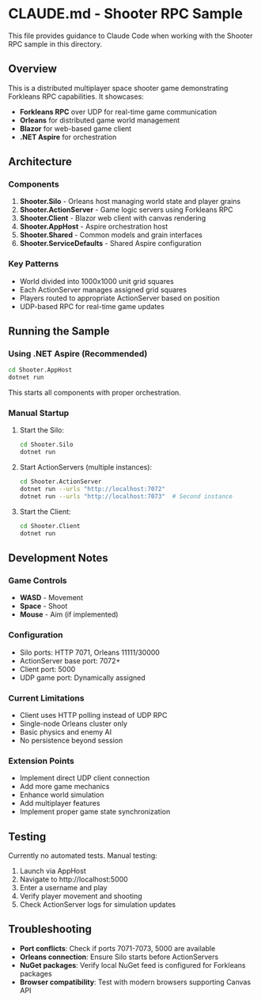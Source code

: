 # CLAUDE.md - Shooter RPC Sample

This file provides guidance to Claude Code when working with the Shooter RPC sample in this directory.

## Overview

This is a distributed multiplayer space shooter game demonstrating Forkleans RPC capabilities. It showcases:
- **Forkleans RPC** over UDP for real-time game communication
- **Orleans** for distributed game world management
- **Blazor** for web-based game client
- **.NET Aspire** for orchestration

## Architecture

### Components
1. **Shooter.Silo** - Orleans host managing world state and player grains
2. **Shooter.ActionServer** - Game logic servers using Forkleans RPC
3. **Shooter.Client** - Blazor web client with canvas rendering
4. **Shooter.AppHost** - Aspire orchestration host
5. **Shooter.Shared** - Common models and grain interfaces
6. **Shooter.ServiceDefaults** - Shared Aspire configuration

### Key Patterns
- World divided into 1000x1000 unit grid squares
- Each ActionServer manages assigned grid squares
- Players routed to appropriate ActionServer based on position
- UDP-based RPC for real-time game updates

## Running the Sample

### Using .NET Aspire (Recommended)
```bash
cd Shooter.AppHost
dotnet run
```
This starts all components with proper orchestration.

### Manual Startup
1. Start the Silo:
   ```bash
   cd Shooter.Silo
   dotnet run
   ```

2. Start ActionServers (multiple instances):
   ```bash
   cd Shooter.ActionServer
   dotnet run --urls "http://localhost:7072"
   dotnet run --urls "http://localhost:7073"  # Second instance
   ```

3. Start the Client:
   ```bash
   cd Shooter.Client
   dotnet run
   ```

## Development Notes

### Game Controls
- **WASD** - Movement
- **Space** - Shoot
- **Mouse** - Aim (if implemented)

### Configuration
- Silo ports: HTTP 7071, Orleans 11111/30000
- ActionServer base port: 7072+
- Client port: 5000
- UDP game port: Dynamically assigned

### Current Limitations
- Client uses HTTP polling instead of UDP RPC
- Single-node Orleans cluster only
- Basic physics and enemy AI
- No persistence beyond session

### Extension Points
- Implement direct UDP client connection
- Add more game mechanics
- Enhance world simulation
- Add multiplayer features
- Implement proper game state synchronization

## Testing
Currently no automated tests. Manual testing:
1. Launch via AppHost
2. Navigate to http://localhost:5000
3. Enter a username and play
4. Verify player movement and shooting
5. Check ActionServer logs for simulation updates

## Troubleshooting
- **Port conflicts**: Check if ports 7071-7073, 5000 are available
- **Orleans connection**: Ensure Silo starts before ActionServers
- **NuGet packages**: Verify local NuGet feed is configured for Forkleans packages
- **Browser compatibility**: Test with modern browsers supporting Canvas API